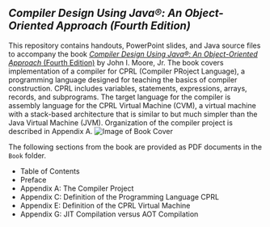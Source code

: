 ## *Compiler Design Using Java&reg;: An Object-Oriented Approach (Fourth Edition)*
This repository contains handouts, PowerPoint slides, and Java source files to accompany the book
[*Compiler Design Using Java&reg;: An Object-Oriented Approach* (Fourth Edition)](https://shop.ingramspark.com/b/084?fCF6byedMYiVeq7pkgBXIolmwhBXHWSPGiQjiC3O1Ta)
by John I. Moore, Jr.  The book covers implementation of a compiler for CPRL (Compiler PRoject Language),
a programming language designed for teaching the basics of compiler construction.  CPRL includes
variables, statements, expressions, arrays, records, and subprograms.  The target language for the
compiler is assembly language for the CPRL Virtual Machine (CVM), a virtual machine with a stack-based
architecture that is similar to but much simpler than the Java Virtual Machine (JVM).  Organization of
the compiler project is described in Appendix A.
![Image of Book Cover](https://image-hub-cloud.lightningsource.com/2011-04-01/Images/front_cover/x200/sku/1734139137.jpg?viewkey=a8222fcf395ef64776fd86979c03044409b85cd9e416ad3e69974a51cfdace4c)

The following sections from the book are provided as PDF documents in the `Book` folder.
* Table of Contents
* Preface
* Appendix A: The Compiler Project
* Appendix C: Definition of the Programming Language CPRL
* Appendix E: Definition of the CPRL Virtual Machine
* Appendix G: JIT Compilation versus AOT Compilation

